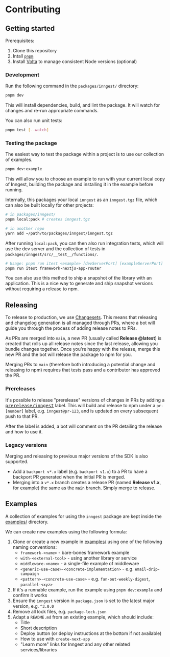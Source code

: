 # Contributing

## Getting started

Prerequisites:

1. Clone this repository
2. Intall [`pnpm`](https://pnpm.io/installation)
3. Install [Volta](https://volta.sh/) to manage consistent Node versions (optional)

### Development

Run the following command in the `packages/inngest/` directory:

```sh
pnpm dev
```

This will install dependencies, build, and lint the package. It will watch for changes and re-run appropriate commands.

You can also run unit tests:

```sh
pnpm test [--watch]
```

### Testing the package

The easiest way to test the package within a project is to use our collection of examples.

```sh
pnpm dev:example
```

This will allow you to choose an example to run with your current local copy of Inngest, building the package and installing it in the example before running.

Internally, this packages your local `inngest` as an `inngest.tgz` file, which can also be built locally for other projects:

```sh
# in packages/inngest/
pnpm local:pack # creates inngest.tgz

# in another repo
yarn add ~/path/to/packages/inngest/inngest.tgz
```

After running `local:pack`, you can then also run integration tests, which will use the dev server and the collection of tests in `packages/inngest/src/__test__/functions/`.

```sh
# Usage: pnpm run itest <example> [devServerPort] [exampleServerPort]
pnpm run itest framework-nextjs-app-router
```

You can also use this method to ship a snapshot of the library with an application. This is a nice way to generate and ship snapshot versions without requiring a release to npm.

## Releasing

To release to production, we use [Changesets](https://github.com/changesets/changesets). This means that releasing and changelog generation is all managed through PRs, where a bot will guide you through the process of adding release notes to PRs.

As PRs are merged into `main`, a new PR (usually called **Release @latest**) is created that rolls up all release notes since the last release, allowing you bundle changes together. Once you're happy with the release, merge this new PR and the bot will release the package to npm for you.

Merging PRs to `main` (therefore both introducing a potential change and releasing to npm) requires that tests pass and a contributor has approved the PR.

### Prereleases

It's possible to release "prerelease" versions of changes in PRs by adding a [<kbd>prerelease/inngest<kbd>](https://github.com/inngest/inngest-js/labels/prerelease%2Finngest) label. This will build and release to npm under a `pr-[number]` label, e.g. `inngest@pr-123`, and is updated on every subsequent push to that PR.

After the label is added, a bot will comment on the PR detailing the release and how to use it.

### Legacy versions

Merging and releasing to previous major versions of the SDK is also supported.

- Add a `backport v*.x` label (e.g. `backport v1.x`) to a PR to have a backport PR generated when the initial PR is merged.
- Merging into a `v*.x` branch creates a release PR (named **Release v1.x**, for example) the same as the `main` branch. Simply merge to release.

## Examples

A collection of examples for using the `inngest` package are kept inside the [examples/](../../examples/) directory.

We can create new examples using the following formula:

1. Clone or create a new example in [examples/](../../examples/) using one of the following naming conventions:
   - `framework-<name>` - bare-bones framework example
   - `with-<external-tool>` - using another library or service
   - `middleware-<name>` - a single-file example of middleware
   - `<generic-use-case>-<concrete-implementation>` - e.g. `email-drip-campaign`
   - `<pattern>-<concrete-use-case>` - e.g. `fan-out-weekly-digest`, `parallel-<xyz>`
2. If it's a runnable example, run the example using `pnpm dev:example` and confirm it works
3. Ensure the `inngest` version in `package.json` is set to the latest major version, e.g. `^3.0.0`
4. Remove all lock files, e.g. `package-lock.json`
5. Adapt a `README.md` from an existing example, which should include:
   - Title
   - Short description
   - Deploy button (or deploy instructions at the bottom if not available)
   - How to use with `create-next-app`
   - "Learn more" links for Inngest and any other related services/libraries
